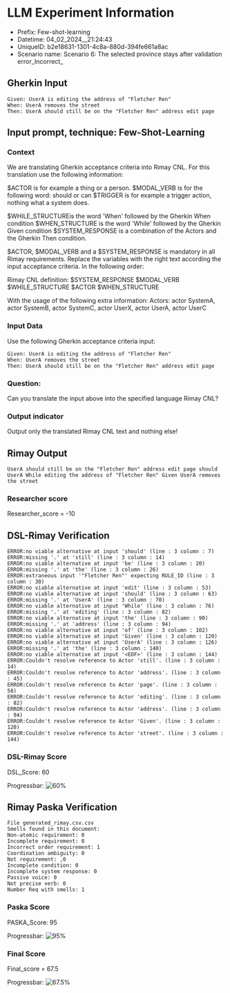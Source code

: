 

# LLM Experiment Information
* Prefix:   Few-shot-learning
* Datetime: 04_02_2024__21:24:43
* UniqueID: b2e18631-1301-4c8a-880d-394fe661a8ac
* Scenario name: Scenario 6: The selected province stays after validation error_Incorrect_

        

## Gherkin Input
```
Given: UserA is editing the address of "Fletcher Ren"
When: UserA removes the street
Then: UserA should still be on the "Fletcher Ren" address edit page
```
    



## Input prompt, technique: Few-Shot-Learning


### Context
We are translating Gherkin acceptance criteria into Rimay CNL.
For this translation use the following information:

$ACTOR is for example a thing or a person.
$MODAL_VERB is for  the following word: should or can
$TRIGGER is for example a trigger action, nothing what a system does.

$WHILE_STRUCTUREis the word  'When' followed by the Gherkin When condition
$WHEN_STRUCTURE  is the word 'While' followed by the Gherkin Given condition 
$SYSTEM_RESPONSE is a combination of the Actors and the Gherkin Then condition.

$ACTOR, $MODAL_VERB and a $SYSTEM_RESPONSE is mandatory in all Rimay requirements.
Replace the variables with the right text according the input acceptance criteria.
In the following order: 

Rimay CNL definition: $SYSTEM_RESPONSE  $MODAL_VERB      $WHILE_STRUCTURE         $ACTOR      $WHEN_STRUCTURE

With the usage of the following extra information:
Actors: actor SystemA, actor SystemB, actor SystemC, actor UserX, actor UserA, actor UserC


        

### Input Data
Use the following Gherkin acceptance criteria input: 
```
Given: UserA is editing the address of "Fletcher Ren"
When: UserA removes the street
Then: UserA should still be on the "Fletcher Ren" address edit page
```

### Question:
Can you translate the input above into the specified language Rimay CNL?

### Output indicator
Output only the translated Rimay CNL text and nothing else!


## Rimay Output
```
UserA should still be on the "Fletcher Ren" address edit page should UserA While editing the address of "Fletcher Ren" Given UserA removes the street
``` 
            

### Researcher score
Researcher_score = -10




## DSL-Rimay Verification
```
ERROR:no viable alternative at input 'should' (line : 3 column : 7)
ERROR:missing '.' at 'still' (line : 3 column : 14)
ERROR:no viable alternative at input 'be' (line : 3 column : 20)
ERROR:missing '.' at 'the' (line : 3 column : 26)
ERROR:extraneous input '"Fletcher Ren"' expecting RULE_ID (line : 3 column : 30)
ERROR:no viable alternative at input 'edit' (line : 3 column : 53)
ERROR:no viable alternative at input 'should' (line : 3 column : 63)
ERROR:missing '.' at 'UserA' (line : 3 column : 70)
ERROR:no viable alternative at input 'While' (line : 3 column : 76)
ERROR:missing '.' at 'editing' (line : 3 column : 82)
ERROR:no viable alternative at input 'the' (line : 3 column : 90)
ERROR:missing '.' at 'address' (line : 3 column : 94)
ERROR:no viable alternative at input 'of' (line : 3 column : 102)
ERROR:no viable alternative at input 'Given' (line : 3 column : 120)
ERROR:no viable alternative at input 'UserA' (line : 3 column : 126)
ERROR:missing '.' at 'the' (line : 3 column : 140)
ERROR:no viable alternative at input '<EOF>' (line : 3 column : 144)
ERROR:Couldn't resolve reference to Actor 'still'. (line : 3 column : 14)
ERROR:Couldn't resolve reference to Actor 'address'. (line : 3 column : 45)
ERROR:Couldn't resolve reference to Actor 'page'. (line : 3 column : 58)
ERROR:Couldn't resolve reference to Actor 'editing'. (line : 3 column : 82)
ERROR:Couldn't resolve reference to Actor 'address'. (line : 3 column : 94)
ERROR:Couldn't resolve reference to Actor 'Given'. (line : 3 column : 120)
ERROR:Couldn't resolve reference to Actor 'street'. (line : 3 column : 144)

```
### DSL-Rimay Score
DSL_Score: 60

Progressbar: ![60%](https://progress-bar.dev/60)

            


## Rimay Paska Verification
```
File generated_rimay.csv.csv
Smells found in this document: 
Non-atomic requirement: 0
Incomplete requirement: 0
Incorrect order requirement: 1
Coordination ambiguity: 0
Not requirement: ,0
Incomplete condition: 0
Incomplete system response: 0
Passive voice: 0
Not precise verb: 0
Number Req with smells: 1

```
### Paska Score
PASKA_Score: 95

Progressbar: ![95%](https://progress-bar.dev/95)

            

### Final Score
Final_score = 67.5

Progressbar: ![67.5%](https://progress-bar.dev/67.5)

